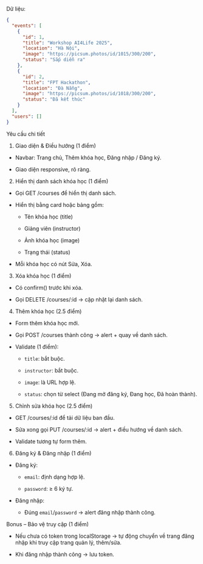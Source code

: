 Dữ liệu:

```json
{
  "events": [
    {
      "id": 1,
      "title": "Workshop AI4Life 2025",
      "location": "Hà Nội",
      "image": "https://picsum.photos/id/1015/300/200",
      "status": "Sắp diễn ra"
    },
    {
      "id": 2,
      "title": "FPT Hackathon",
      "location": "Đà Nẵng",
      "image": "https://picsum.photos/id/1018/300/200",
      "status": "Đã kết thúc"
    }
  ],
  "users": []
}
```


Yêu cầu chi tiết

1. Giao diện & Điều hướng (1 điểm)

- Navbar: Trang chủ, Thêm khóa học, Đăng nhập / Đăng ký.

- Giao diện responsive, rõ ràng.

2. Hiển thị danh sách khóa học (1 điểm)

- Gọi GET /courses để hiển thị danh sách.

- Hiển thị bằng card hoặc bảng gồm:

  - Tên khóa học (title)

  - Giảng viên (instructor)

  - Ảnh khóa học (image)

  - Trạng thái (status)

- Mỗi khóa học có nút Sửa, Xóa.

3. Xóa khóa học (1 điểm)

- Có confirm() trước khi xóa.

- Gọi DELETE /courses/:id → cập nhật lại danh sách.

4. Thêm khóa học (2.5 điểm)

- Form thêm khóa học mới.

- Gọi POST /courses thành công → alert + quay về danh sách.

- Validate (1 điểm):

  - `title`: bắt buộc.

  - `instructor`: bắt buộc.

  - `image`: là URL hợp lệ.

  - `status`: chọn từ select (Đang mở đăng ký, Đang học, Đã hoàn thành).

5. Chỉnh sửa khóa học (2.5 điểm)

- GET /courses/:id để tải dữ liệu ban đầu.

- Sửa xong gọi PUT /courses/:id → alert + điều hướng về danh sách.

- Validate tương tự form thêm.

6. Đăng ký & Đăng nhập (1 điểm)

- Đăng ký:

  - `email`: định dạng hợp lệ.

  - `password`: ≥ 6 ký tự.

- Đăng nhập:

  - Đúng `email`/`password` → alert đăng nhập thành công.

Bonus – Bảo vệ truy cập (1 điểm)

- Nếu chưa có token trong localStorage → tự động chuyển về trang đăng nhập khi truy cập trang quản lý, thêm/sửa.

- Khi đăng nhập thành công → lưu token.


